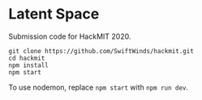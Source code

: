 # Latent Space

Submission code for HackMIT 2020.

```
git clone https://github.com/SwiftWinds/hackmit.git
cd hackmit
npm install
npm start
```

To use nodemon, replace `npm start` with `npm run dev`.
